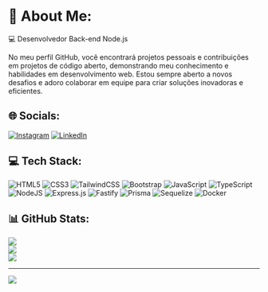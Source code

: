 # 💫 About Me:
💻 Desenvolvedor Back-end Node.js <br>

No meu perfil GitHub, você encontrará projetos pessoais e contribuições em projetos de código aberto, demonstrando meu conhecimento e habilidades em desenvolvimento web. Estou sempre aberto a novos desafios e adoro colaborar em equipe para criar soluções inovadoras e eficientes.

## 🌐 Socials:
[![Instagram](https://img.shields.io/badge/Instagram-%23E4405F.svg?logo=Instagram&logoColor=white)](https://instagram.com/lucastech.dev) [![LinkedIn](https://img.shields.io/badge/LinkedIn-%230077B5.svg?logo=linkedin&logoColor=white)](https://linkedin.com/in/lucasgweb) 

## 💻 Tech Stack:
![HTML5](https://img.shields.io/badge/html5-%23E34F26.svg?style=for-the-badge&logo=html5&logoColor=white) ![CSS3](https://img.shields.io/badge/css3-%231572B6.svg?style=for-the-badge&logo=css3&logoColor=white) ![TailwindCSS](https://img.shields.io/badge/tailwindcss-%2338B2AC.svg?style=for-the-badge&logo=tailwind-css&logoColor=white) ![Bootstrap](https://img.shields.io/badge/bootstrap-%238511FA.svg?style=for-the-badge&logo=bootstrap&logoColor=white) ![JavaScript](https://img.shields.io/badge/javascript-%23323330.svg?style=for-the-badge&logo=javascript&logoColor=%23F7DF1E) ![TypeScript](https://img.shields.io/badge/typescript-%23007ACC.svg?style=for-the-badge&logo=typescript&logoColor=white) ![NodeJS](https://img.shields.io/badge/node.js-6DA55F?style=for-the-badge&logo=node.js&logoColor=white) ![Express.js](https://img.shields.io/badge/express.js-%23404d59.svg?style=for-the-badge&logo=express&logoColor=%2361DAFB) ![Fastify](https://img.shields.io/badge/fastify-%23000000.svg?style=for-the-badge&logo=fastify&logoColor=white) ![Prisma](https://img.shields.io/badge/Prisma-3982CE?style=for-the-badge&logo=Prisma&logoColor=white) ![Sequelize](https://img.shields.io/badge/Sequelize-52B0E7?style=for-the-badge&logo=Sequelize&logoColor=white) ![Docker](https://img.shields.io/badge/docker-%230db7ed.svg?style=for-the-badge&logo=docker&logoColor=white)   
## 📊 GitHub Stats:
![](https://github-readme-stats.vercel.app/api?username=lucasgweb&theme=dark&hide_border=false&include_all_commits=true&count_private=true)<br/>
![](https://github-readme-streak-stats.herokuapp.com/?user=lucasgweb&theme=dark&hide_border=false)<br/>
![](https://github-readme-stats.vercel.app/api/top-langs/?username=lucasgweb&theme=dark&hide_border=false&include_all_commits=true&count_private=true&layout=compact)


---
[![](https://visitcount.itsvg.in/api?id=lucasgweb&icon=0&color=0)](https://visitcount.itsvg.in)

<!-- Proudly created with GPRM ( https://gprm.itsvg.in ) -->
